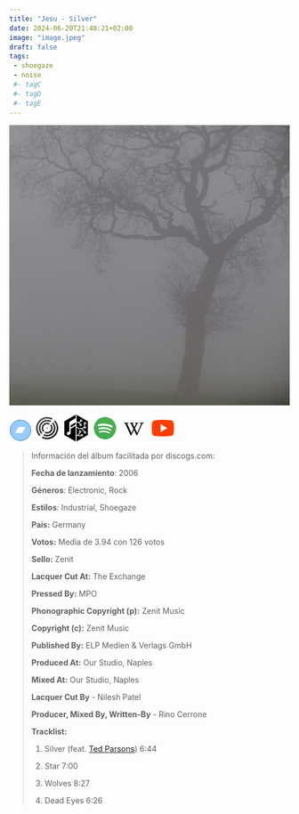```yaml
---
title: "Jesu - Silver"
date: 2024-06-20T21:48:21+02:00
image: "image.jpeg"
draft: false
tags:
 - shoegaze
 - noise
 #- tagC
 #- tagD
 #- tagE
---
```

![cover](image.jpeg (Jesu - Silver))
 
[![bandcamp](../links/svg/bandcamp.png (bandcamp))](https://jesu.bandcamp.com/album/silver)
[![discogs](../links/svg/discogs.png (discogs))](https://www.discogs.com/master/7659)
[![musicbrainz](../links/svg/musicbrainz.png (musicbrainz))](https://musicbrainz.org/release/f29aabb6-48df-4653-a483-31fe21574221)
[![spotify](../links/svg/spotify.png (putify))](https://open.spotify.com/album/6uFSBE7OH1GzlMzbfp2MbN)
[![wikipedia](../links/svg/wikipedia.png (wikipedia))](https://en.wikipedia.org/wiki/Jesu)
[![youtube](../links/svg/youtube.png (youtube))](https://www.youtube.com/playlist?list=PLFm4C35aFNWiZqE3gzjDNA40EbZcz1GVo)
 
<!-- [![lastfm](../links/svg/lastfm.png (lastfm))]() -->
 
> Información del álbum facilitada por discogs.com:
> 
> **Fecha de lanzamiento**: 2006
> 
> **Géneros**: Electronic, Rock
> 
> **Estilos**: Industrial, Shoegaze
> 
> **Pais:** Germany
> 
> **Votos:** Media de 3.94 con 126 votos
> 
> **Sello:** Zenit
> 
> **Lacquer Cut At:** The Exchange
> 
> **Pressed By:** MPO
> 
> **Phonographic Copyright (p):** Zenit Music
> 
> **Copyright (c):** Zenit Music
> 
> **Published By:** ELP Medien & Verlags GmbH
> 
> **Produced At:** Our Studio, Naples
> 
> **Mixed At:** Our Studio, Naples
> 
> **Lacquer Cut By** - Nilesh Patel
> 
> **Producer, Mixed By, Written-By** - Rino Cerrone
> 
> 
> 
> **Tracklist:**
> 
>   1. Silver 
> (feat. [Ted Parsons](https://www.discogs.com/artist/65679 'Ted Parsons has been drumming with some...'))   6:44
> 
>   2. Star    7:00
> 
>   3. Wolves    8:27
> 
>   4. Dead Eyes    6:26
> 
